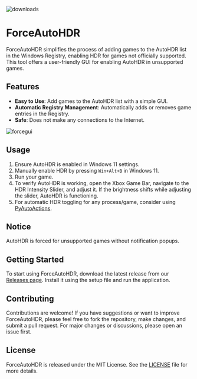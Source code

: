 ![downloads](https://img.shields.io/github/downloads/7gxycn08/ForceAutoHDR/total?label=Github+Downloads)

# ForceAutoHDR

ForceAutoHDR simplifies the process of adding games to the AutoHDR list in the Windows Registry, enabling HDR for games not officially supported. This tool offers a user-friendly GUI for enabling AutoHDR in unsupported games.

## Features

- **Easy to Use**: Add games to the AutoHDR list with a simple GUI.
- **Automatic Registry Management**: Automatically adds or removes game entries in the Registry.
- **Safe**: Does not make any connections to the Internet.

![forcegui](https://github.com/7gxycn08/ForceAutoHDR/assets/121936658/8f62b984-d146-4b3e-a8ea-8ce99d834f91)

## Usage

1. Ensure AutoHDR is enabled in Windows 11 settings.
2. Manually enable HDR by pressing `Win+Alt+B` in Windows 11.
3. Run your game.
4. To verify AutoHDR is working, open the Xbox Game Bar, navigate to the HDR Intensity Slider, and adjust it. If the brightness shifts while adjusting the slider, AutoHDR is functioning.
5. For automatic HDR toggling for any process/game, consider using [PyAutoActions](https://github.com/7gxycn08/PyAutoActions/).

## Notice

AutoHDR is forced for unsupported games without notification popups.

## Getting Started

To start using ForceAutoHDR, download the latest release from our [Releases page](https://github.com/7gxycn08/ForceAutoHDR/releases). Install it using the setup file and run the application.

## Contributing

Contributions are welcome! If you have suggestions or want to improve ForceAutoHDR, please feel free to fork the repository, make changes, and submit a pull request. For major changes or discussions, please open an issue first.

## License

ForceAutoHDR is released under the MIT License. See the [LICENSE](https://github.com/7gxycn08/ForceAutoHDR/blob/main/LICENSE) file for more details.
